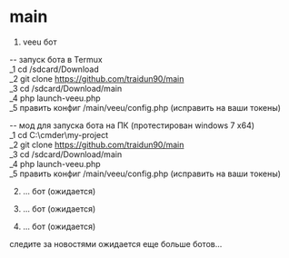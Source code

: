 # main

1. veeu бот <br>

--  запуск бота в Termux <br>
_1 cd /sdcard/Download <br>
_2 git clone https://github.com/traidun90/main <br>
_3 cd /sdcard/Download/main <br>
_4 php launch-veeu.php <br>
_5 править конфиг /main/veeu/config.php (исправить на ваши токены) <br>

--  мод для запуска бота на ПК (протестирован windows 7 x64) <br>
_1 cd C:\cmder\my-project <br>
_2 git clone https://github.com/traidun90/main <br>
_3 cd /sdcard/Download/main <br>
_4 php launch-veeu.php <br>
_5 править конфиг /main/veeu/config.php (исправить на ваши токены) <br>

2. ... бот (ожидается) <br>

3. ... бот (ожидается) <br>

4. ... бот (ожидается) <br>

следите за новостями ожидается еще больше ботов...